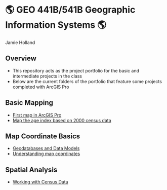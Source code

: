
# :earth_americas: GEO 441B/541B Geographic Information Systems :earth_americas:

Jamie Holland

## Overview
- This repository acts as the project portfolio for the basic and intermediate projects in the class
- Below are the current folders of the portfolio that feature some projects completed with ArcGIS Pro

## Basic Mapping

- [First map in ArcGIS Pro](https://github.com/hollanja/hollanja-gis-project-portfolio-geo441/blob/main/basic-mapping/first-arcgis-mapping.ipynb)
- [Map the age index based on 2000 census data](https://github.com/hollanja/hollanja-gis-project-portfolio-geo441/blob/main/basic-mapping/age-index-mapping.ipynb)

## Map Coordinate Basics

- [Geodatabases and Data Models](https://github.com/hollanja/hollanja-gis-project-portfolio-geo441/blob/main/map-coordinate-basics/geodatabases-and-datamodels.ipynb)
- [Understanding map coordinates](https://github.com/hollanja/hollanja-gis-project-portfolio-geo441/blob/main/map-coordinate-basics/understanding-coordinates.ipynb)

## Spatial Analysis

- [Working with Census Data](https://github.com/hollanja/hollanja-gis-project-portfolio-geo441/blob/main/spatial-analysis/Jamie_Holland_week_12_assignment.ipynb)
